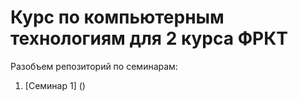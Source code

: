 # Курс по компьютерным технологиям для 2 курса ФРКТ

Разобъем репозиторий по семинарам:

1. [Семинар 1] ()